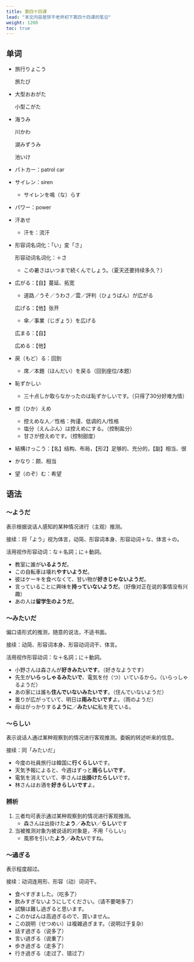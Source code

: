 ```yaml
---
title: 第四十四课
lead: "本文内容是饼干老师初下第四十四课的笔记"
weight: 1200
toc: true
---
```


## 单词

- 旅行りょこう

  旅たび

- 大型おおがた

  小型こがた

- 海うみ

  川かわ

  湖みずうみ

  池いけ

- パトカー：patrol car

- サイレン：siren

  - サイレンを鳴（な）らす

- パワー：power

- 汗あせ

  - 汗を：流汗

- 形容词名词化：「い」変「さ」

  形容动词名词化：＋さ

  - この暑さはいつまで続くんでしょう。（夏天还要持续多久？）

- 広がる：【自】蔓延、拓宽

  - 道路／うそ／うわさ／雲／評判（ひょうばん）が広がる

  広げる：【他】张开

  - 傘／事業（じぎょう）を広げる

  広まる：【自】

  広める：【他】

- 戻（もど）る：回到

  - 席／本題（ほんだい）を戻る（回到座位/本题）

- 恥ずかしい

  - 三十点しか取らなかったのは恥ずかしいです。（只得了30分好难为情）

- 控（ひか）えめ

  - 控えめな人／性格：拘谨、低调的人/性格
  - 塩分（えんぶん）は控えめにする。（控制盐分）
  - 甘さが控えめです。（控制甜度）

- 結構けっこう：【名】结构、布局，【形2】足够的、充分的，【副】相当、很

- かなり：颇、相当

- 望（のぞ）む：希望

## 语法

### ～ようだ

表示根据说话人感知的某种情况进行（主观）推测。

接续：将「よう」视为体言，动简、形容词本身、形容动词＋な、体言＋の。

活用视作形容动词：な＋名詞；に＋動詞。

- 教室に誰が**いるようだ**。 
- この自転車は壊れ**やすいようだ**。
- 彼はケーキを食べなくて、甘い物が**好きじゃないようだ**。
- 言っていることに興味を**持っていないようだ**。（好像对正在说的事情没有兴趣）
- あの人は**留学生のようだ**。

### ～みたいだ

偏口语形式的推测，随意的说法，不适书面。

接续：动简、形容词本身、形容动词词干、体言。

活用视作形容动词：な＋名詞；に＋動詞。

- 小野さんは森さんが**好きみたいです**。（好きなようです）
- 先生が**いらっしゃるみたいで**、電気を付（つ）いているから。（いらっしゃるようだ）
- あの家には誰も**住んでいないみたいです**。（住んでいないようだ）
- 曇りが広がっていて、明日は**雨みたいです**よ。（雨のようだ）
- 母はがっかりする**ように**／**みたいに**私を見ている。

### ～らしい

表示说话人通过某种观察到的情况进行客观推测。委婉的转述听来的信息。

接续：同「みたいだ」

- 今度の社員旅行は韓国に**行くらしい**です。
- 天気予報によると、今週はずっと**雨らしいです**。
- 電気を消えていて、李さんは**出掛けたらしい**です。
- 林さんはお酒を**好きらしいです**よ。

### 辨析

1. 三者均可表示通过某种观察到的情况进行客观推测。
   - 森さんは出掛けた**よう**／**みたい**／**らしい**です
2. 当被推测对象为被说话的对象是，不用「らしい」
   - 風邪を引いた**よう**／**みたい**ですね。

### ～過ぎる

表示程度超过。

接续：动词连用形、形容（动）词词干。

- 食べすぎました。（吃多了）
- 飲みすぎないようにしてください。（请不要喝多了）
- 試験は難し過ぎると思います。
- このかばんは高過ぎるので、買いません。
- この説明（せつめい）は複雑過ぎます。（说明过于复杂）
- 話す過ぎる（说多了）
- 言い過ぎる（说重了）
- 歩き過ぎる（走多了）
- 行き過ぎる（走过了、错过了）

